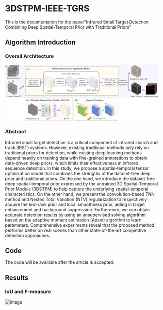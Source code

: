 # 3DSTPM-IEEE-TGRS
This is the documentation for the paper"Infrared Small Target Detection Combining Deep Spatial-Temporal Prior with Traditional Priors"
## Algorithm Introduction
### Overall Architecture
![image](https://github.com/ELOESZHANG/3DSTPM-IEEE-TGRS/blob/main/overall.png)
### Abstract
Infrared small target detection is a critical component of infrared search and track (IRST) systems. However, existing traditional methods only rely on traditional priors for detection, while existing deep learning methods depend heavily on training data with fine-grained annotations to obtain data-driven deep priors, which limits their effectiveness in infrared sequence detection. In this study, we propose a spatial-temporal tensor optimization model that combines the strengths of the dataset-free deep prior and traditional priors. On the one hand, we introduce the dataset-free deep spatial-temporal prior expressed by the untrained 3D Spatial-Temporal Prior Module (3DSTPM) to help capture the underlying spatial-temporal characteristics. On the other hand, we present the convolution-based TNN method and Nested Total Variation (NTV) regularization to respectively acquire the low-rank prior and local smoothness prior, aiding in target enhancement and background suppression. Furthermore, we can obtain accurate detection results by using an unsupervised solving algorithm based on the adaptive moment estimation (Adam) algorithm to learn parameters. Comprehensive experiments reveal that the proposed method performs better on real scenes than other state-of-the-art competitive detection approaches.
## Code
The code will be available after the article is accepted.
## Results
### IoU and F-measure
![image]()
